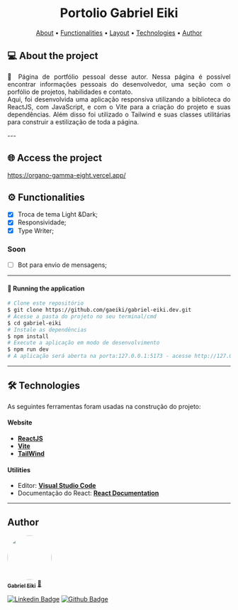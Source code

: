 <h1 align="center">
    Portolio Gabriel Eiki
</h1>


<p align="center">
 <a href="#-about-the-project">About</a> •
 <a href="#-functionalities">Functionalities</a> •
 <a href="#-layout">Layout</a> •
 <a href="#-technologies">Technologies</a> •
 <a href="#-author">Author</a>
 <!-- <a href="#user-content--licença">Licence</a> -->
</p>


## 💻 About the project
<p align="justify">
🚀 Página de portfólio pessoal desse autor. Nessa página é possível encontrar informações pessoais do desenvolvedor, uma seção com o porfólio de projetos, habilidades e contato.
<br> Aqui, foi desenvolvida uma aplicação responsiva utilizando a biblioteca do ReactJS, com JavaScript, e com o Vite para a criação do projeto e suas dependências. Além disso foi utilizado o Tailwind e suas classes utilitárias para construir a estilização de toda a página.
</p>
---

## 🌐 Access the project
https://organo-gamma-eight.vercel.app/

## ⚙️ Functionalities

- [x] Troca de tema Light &Dark;
- [x] Responsividade;
- [x] Type Writer;

### Soon

- [ ] Bot para envio de mensagens;

---
<!-- 
## 🎨 Layout
O layout da aplicação está disponível no Figma:
<a href="https://www.figma.com/file/T6BLI1HfB81eYOiVgpqQz7/Projeto-Intro-ao-React?node-id=134%3A143&t=KXPt5lcuH7wDCgvE-0">
  <img alt="" src="https://img.shields.io/badge/Acessar%20Layout%20-Figma-%2304D361">
</a> -->

#### 🧭 Running the application

```bash
# Clone este repositório
$ git clone https://github.com/gaeiki/gabriel-eiki.dev.git
# Acesse a pasta do projeto no seu terminal/cmd
$ cd gabriel-eiki
# Instale as dependências
$ npm install
# Execute a aplicação em modo de desenvolvimento
$ npm run dev
# A aplicação será aberta na porta:127.0.0.1:5173 - acesse http://127.0.0.1:5173/ (ou outra)
```
---

## 🛠 Technologies

As seguintes ferramentas foram usadas na construção do projeto:

#### **Website**

- **[ReactJS](https://reactjs.org/)**
- **[Vite](https://vitejs.dev/)**
- **[TailWind](https://tailwindcss.com/)**

#### **Utilities**


- Editor: **[Visual Studio Code](https://code.visualstudio.com/)**
- Documentação do React: **[React Documentation](https://create-react-app.dev/docs/adding-a-stylesheet/)**

---

## Author

<a href="https://www.instagram.com/gaeiki/">
 <img style="border-radius: 100%;" src="https://avatars.githubusercontent.com/u/64814663?v=4" width="100px;" alt=""/>
 <br />
 <sub><b>Gabriel Eiki</b></sub></a> <a href="https://www.linkedin.com/in/gabriel-eiki-oshiro-07b324b0/" title="Gabriel Eiki Oshiro">🚀</a>
 <br />

[![Linkedin Badge](https://img.shields.io/badge/-GabrielEiki-blue?style=flat-square&logo=Linkedin&logoColor=white&link=https://www.linkedin.com/in/ne%C3%ADlton-seguins-bb8786a6/)](https://www.linkedin.com/in/gabriel-eiki-oshiro-07b324b0/)
[![Github Badge](https://img.shields.io/badge/-GabrielEiki-161b22?style=flat-square&logo=Github&logoColor=white&link=https://github.com/gaeiki)](https://github.com/gaeiki)
